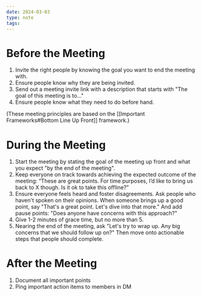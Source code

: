 ```yaml
---
date: 2024-03-03
type: note
tags:
---
```


# Before the Meeting
1. Invite the right people by knowing the goal you want to end the meeting with.
2. Ensure people know why they are being invited.
3. Send out a meeting invite link with a description that starts with "The goal of this meeting is to..."
4. Ensure people know what they need to do before hand.

(These meeting principles are based on the [[Important Frameworks#Bottom Line Up Front]] framework.)

# During the Meeting
1. Start the meeting by stating the goal of the meeting up front and what you expect "by the end of the meeting".
2. Keep everyone on track towards achieving the expected outcome of the meeting: “These are great points. For time purposes, I’d like to bring us back to X though. Is it ok to take this offline?”
3. Ensure everyone feels heard and foster disagreements. Ask people who haven't spoken on their opinions. When someone brings up a good point, say "That's a great point. Let's dive into that more." And add pause points: "Does anyone have concerns with this approach?"
4. Give 1-2 minutes of grace time, but no more than 5.
5. Nearing the end of the meeting, ask "Let's try to wrap up. Any big concerns that we should follow up on?" Then move onto actionable steps that people should complete.

# After the Meeting
1. Document all important points
2. Ping important action items to members in DM